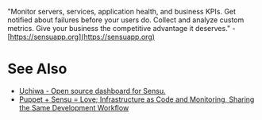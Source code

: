 "Monitor servers, services, application health, and business KPIs. Get notified about failures before your users do. Collect and analyze custom metrics. Give your business the competitive advantage it deserves." - [https://sensuapp.org](https://sensuapp.org)

# See Also
- [Uchiwa - Open source dashboard for Sensu.](https://uchiwa.io/)
- [Puppet + Sensu = Love; Infrastructure as Code and Monitoring, Sharing the Same Development Workflow](https://puppetlabs.com/presentations/puppet-sensu-love-infrastructure-code-and-monitoring-sharing-same-development-workflow)
